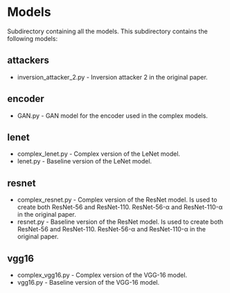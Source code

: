 # Models
Subdirectory containing all the models. This subdirectory contains the following models:

## attackers
* inversion_attacker_2.py - Inversion attacker 2 in the original paper.

## encoder
* GAN.py  - GAN model for the encoder used in the complex models.

## lenet
* complex_lenet.py  - Complex version of the LeNet model.
* lenet.py  - Baseline version of the LeNet model.

## resnet
* complex_resnet.py - Complex version of the ResNet model. Is used to create both ResNet-56 and ResNet-110. ResNet-56-α and ResNet-110-α in the original paper.
* resnet.py - Baseline version of the ResNet model. Is used to create both ResNet-56 and ResNet-110. ResNet-56-α and ResNet-110-α in the original paper.

## vgg16
* complex_vgg16.py  - Complex version of the VGG-16 model.
* vgg16.py  - Baseline version of the VGG-16 model.
